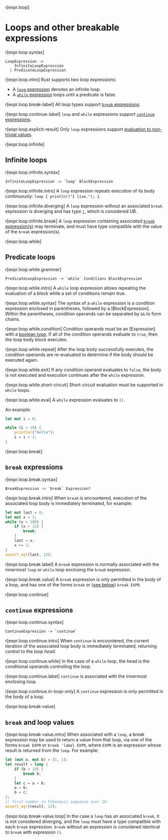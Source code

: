 r[expr.loop]
# Loops and other breakable expressions

r[expr.loop.syntax]
```grammar,expressions
LoopExpression ->
    InfiniteLoopExpression
  | PredicateLoopExpression
```

r[expr.loop.intro]
Rust supports two loop expressions:

*   A [`loop` expression](#infinite-loops) denotes an infinite loop.
*   A [`while` expression](#predicate-loops) loops until a predicate is false.

r[expr.loop.break-label]
All loop types support [`break` expressions](#break-expressions).

r[expr.loop.continue-label]
`loop` and `while` expressions support [`continue` expressions](#continue-expressions).

r[expr.loop.explicit-result]
Only `loop` expressions support [evaluation to non-trivial values](#break-and-loop-values).

r[expr.loop.infinite]
## Infinite loops

r[expr.loop.infinite.syntax]
```grammar,expressions
InfiniteLoopExpression -> `loop` BlockExpression
```

r[expr.loop.infinite.intro]
A `loop` expression repeats execution of its body continuously:
`loop { println!("I live."); }`.

r[expr.loop.infinite.diverging]
A `loop` expression without an associated `break` expression is diverging and has type [`!`](../types/never.md), which is considered UB.

r[expr.loop.infinite.break]
A `loop` expression containing associated [`break` expression(s)](#break-expressions) may terminate, and must have type compatible with the value of the `break` expression(s).

r[expr.loop.while]
## Predicate loops

r[expr.loop.while.grammar]
```grammar,expressions
PredicateLoopExpression -> `while` Conditions BlockExpression
```

r[expr.loop.while.intro]
A `while` loop expression allows repeating the evaluation of a block while a set of conditions remain true.

r[expr.loop.while.syntax]
The syntax of a `while` expression is a condition expression enclosed in parentheses,
followed by a [BlockExpression].
Within the parentheses, condition operands can be separated by `&&` to form chains.

r[expr.loop.while.condition]
Condition operands must be an [Expression] with a [boolean type].
If all of the condition operands evaluate to `true`,
then the loop body block executes.

r[expr.loop.while.repeat]
After the loop body successfully executes, the condition operands are re-evaluated to determine if the body should be executed again.

r[expr.loop.while.exit]
If any condition operand evaluates to `false`,
the body is not executed and execution continues after the `while` expression.

r[expr.loop.while.short-circuit]
Short-circuit evaluation must be supported in `while` loops.

r[expr.loop.while.eval]
A `while` expression evaluates to `()`.

An example:

```rust
let mut i = 0;

while (i < 10) {
    println!("hello");
    i = i + 1;
}
```

r[expr.loop.break]
## `break` expressions

r[expr.loop.break.syntax]
```grammar,expressions
BreakExpression -> `break` Expression?
```

r[expr.loop.break.intro]
When `break` is encountered, execution of the associated loop body is immediately terminated, for example:

```rust
let mut last = 0;
let mut x = 1;
while (x < 100) {
    if (x > 12) {
        break;
    }
    last = x;
    x += 1;
}
assert_eq!(last, 12);
```

r[expr.loop.break.label]
A `break` expression is normally associated with the innermost `loop` or `while` loop enclosing the `break` expression.

r[expr.loop.break.value]
A `break` expression is only permitted in the body of a loop, and has one of the forms `break` or ([see below](#break-and-loop-values)) `break EXPR`.

r[expr.loop.continue]
## `continue` expressions

r[expr.loop.continue.syntax]
```grammar,expressions
ContinueExpression -> `continue`
```

r[expr.loop.continue.intro]
When `continue` is encountered, the current iteration of the associated loop body is immediately terminated, returning control to the loop *head*.

r[expr.loop.continue.while]
In the case of a `while` loop, the head is the conditional operands controlling the loop.

r[expr.loop.continue.label]
`continue` is associated with the innermost enclosing loop.

r[expr.loop.continue.in-loop-only]
A `continue` expression is only permitted in the body of a loop.

r[expr.loop.break-value]
## `break` and loop values

r[expr.loop.break-value.intro]
When associated with a `loop`, a break expression may be used to return a value from that loop, via one of the forms `break EXPR` or `break 'label EXPR`, where `EXPR` is an expression whose result is returned from the `loop`.
For example:

```rust
let (mut a, mut b) = (1, 1);
let result = loop {
    if (b > 10) {
        break b;
    }
    let c = a + b;
    a = b;
    b = c;
};
// first number in Fibonacci sequence over 10:
assert_eq!(result, 13);
```

r[expr.loop.break-value.loop]
In the case a `loop` has an associated `break`, it is not considered diverging, and the `loop` must have a type compatible with each `break` expression.
`break` without an expression is considered identical to `break` with expression `()`.

[`if` condition chains]: if-expr.md#chains-of-conditions
[`if` expressions]: if-expr.md
[`match` expression]: match-expr.md
[boolean type]: ../types/boolean.md
[scrutinee]: ../glossary.md#scrutinee
[temporary values]: ../expressions.md#temporaries

<script>
(function() {
    var fragments = {
        "#predicate-pattern-loops": "loop-expr.html#while-let-patterns",
    };
    var target = fragments[window.location.hash];
    if (target) {
        var url = window.location.toString();
        var base = url.substring(0, url.lastIndexOf('/'));
        window.location.replace(base + "/" + target);
    }
})();
</script>
